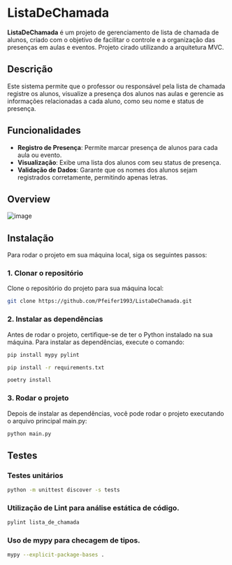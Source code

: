 # ListaDeChamada

**ListaDeChamada** é um projeto de gerenciamento de lista de chamada de alunos, criado com o objetivo de facilitar o controle e a organização das presenças em aulas e eventos.
Projeto cirado utilizando a arquitetura MVC.

## Descrição

Este sistema permite que o professor ou responsável pela lista de chamada registre os alunos, visualize a presença dos alunos nas aulas e gerencie as informações relacionadas a cada aluno, como seu nome e status de presença.

## Funcionalidades

- **Registro de Presença**: Permite marcar presença de alunos para cada aula ou evento.
- **Visualização**: Exibe uma lista dos alunos com seu status de presença.
- **Validação de Dados**: Garante que os nomes dos alunos sejam registrados corretamente, permitindo apenas letras.

## Overview
![image](https://github.com/user-attachments/assets/2080a3fd-e946-4d78-ad38-bc54c0a8aea4)

## Instalação

Para rodar o projeto em sua máquina local, siga os seguintes passos:

### 1. Clonar o repositório

Clone o repositório do projeto para sua máquina local:

```bash
git clone https://github.com/Pfeifer1993/ListaDeChamada.git
```
### 2. Instalar as dependências

Antes de rodar o projeto, certifique-se de ter o Python instalado na sua máquina. Para instalar as dependências, execute o comando:

```bash
pip install mypy pylint
```
```bash
pip install -r requirements.txt
```
```bash
poetry install
```
### 3. Rodar o projeto

Depois de instalar as dependências, você pode rodar o projeto executando o arquivo principal main.py:
```bash
python main.py
```

## Testes
### Testes unitários
```bash
python -m unittest discover -s tests
```
### Utilização de Lint para análise estática de código.
```bash
pylint lista_de_chamada
```
### Uso de mypy para checagem de tipos.
```bash
mypy --explicit-package-bases .
```

